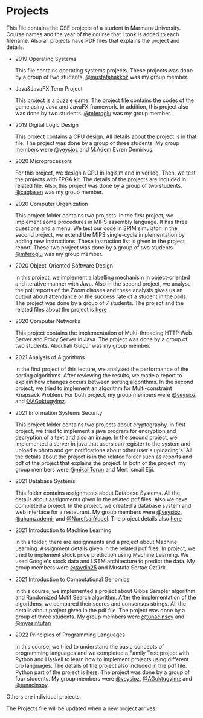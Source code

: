 

# Projects

  This file contains the CSE projects of a student in Marmara University. Course names and the year of the course that I took is added to each filename. Also all projects have PDF files that explains the project and details.

* 2019 Operating Systems

  This file contains operating systems projects. These projects was done by a group of two students. [@mustafahakkoz](https://github.com/mustafahakkoz) was my group member.
  
  
  
* Java&JavaFX Term Project

  This project is a puzzle game. The project file contains the codes of the game using Java and JavaFX framework. In addition, this project also was done by two students. [@mferoglu](https://github.com/mferoglu) was my group member.

  

* 2019 Digital Logic Design

  This project contains a CPU design. All details about the project is in that file. The project was done by a group of three students. My group members were [@veysioz](https://github.com/veysioz) and M.Adem Evren Demirkuş.

  

* 2020 Microprocessors
  
  For this project, we design a CPU in logisim and in verilog. Then, we test the projects with FPGA kit. The details of the projects are included in related file. Also, this project was done by a group of two students. [@caglasen](https://github.com/caglasen) was my group member.
  
  
  
* 2020 Computer Organization
  
  This project folder contains two projects. In the first project, we implement some procedures in MIPS assembly language. It has three questions and a menu. We test our code in SPIM simulator. In the second project, we extend the MIPS single-cycle implementation by adding new instructions. These instruction list is given in the project report. These two project was done by a group of two students. [@mferoglu](https://github.com/mferoglu) was my group member.
  
  
  
* 2020 Object-Oriented Software Design

  In this project, we implement a labelling mechanism in object-oriented and iterative manner with Java. Also in the second project, we analyse the poll reports of the Zoom classes and these analysis gives us an output about attendance or the success rate of a student in the polls. The project was done by a group of 7 students. The project and the related files about the project is [here](https://github.com/enesgarip/CSE3063F20P1_GRP19 )
  
  
  
* 2020 Computer Networks

  This project contains the implementation of Multi-threading HTTP Web Server and Proxy Server in Java.  The project was done by a group of two students. Abdullah Gülçür was my group member.

  

* 2021 Analysis of Algorithms

  In the first project of this lecture, we analysed the performance of the sorting algorithms. After reviewing the results, we made a report to explain how changes occurs between sorting algorithms. In the second project, we tried to implement an algorithm for Multi-constraint Knapsack Problem.  For both project, my group members were [@veysioz](https://github.com/veysioz) and [@AGoktugylmz](https://github.com/AGoktugylmz).

  

* 2021 Information Systems Security

  This project folder contains two projects about cryptography. In first project, we tried to implement a java program for encryption and decryption of a text and also an image. In the second project, we implemented a server in java that users can register to the system and upload a photo and get notifications about other user's uploading's. All the details about the project is in the related folder such as reports and pdf of the project that explains the project. In both of the project, my group members were  [@mikailTorun](https://github.com/mikailTorun) and Mert İsmail Eği.

  

* 2021 Database Systems

  This folder contains assignments about Database Systems. All the details about assignments given in the related pdf files. Also we have completed a project. In the project, we created a database system and web interface for a restaurant. My group members were [@veysioz](https://github.com/veysioz), [@ahamzademir](https://github.com/ahamzademir) and [@NurefsanYucel](https://github.com/NurefsanYucel). The project details also [here](https://github.com/enesgarip/CSE3055-Database-Systems-2021)

  

* 2021 Introduction to Machine Learning

  In this folder, there are assignments and a project about Machine Learning. Assignment details given in the related pdf files. In project, we tried to implement stock price prediction using Machine Learning. We used Google's stock data and LSTM architecture to predict the data. My group members were [@taydin25](https://github.com/taydin25) and Mustafa Sertaç Öztürk.

  

* 2021 Introduction to Computational Genomics

  In this course, we implemented a project about Gibbs Sampler algorithm and Randomized Motif Search algorithm. After the implementation of the algorithms, we compared their scores and consensus strings. All the details about project given in the pdf file. The project was done by a group of three students. My group members were [@tunacinsoy](https://github.com/tunacinsoy) and [@myasintufan](https://github.com/myasintufan)

  
* 2022 Principles of Programming Languages

  In this course, we tried to understand the basic concepts of programming languages and we completed a Family Tree project with Python and Haskell to learn how to implement projects using different pro
  languages. The details of the project also included in the pdf file. Python part of the project is [here](https://github.com/veysioz/family-tree-warehouse). The project was done by a group of four students. My group members were [@veysioz](https://github.com/veysioz), [@AGoktugylmz](https://github.com/AGoktugylmz) and [@tunacinsoy](https://github.com/tunacinsoy). 



Others are individual projects. 

The Projects file will be updated when a new project arrives.
